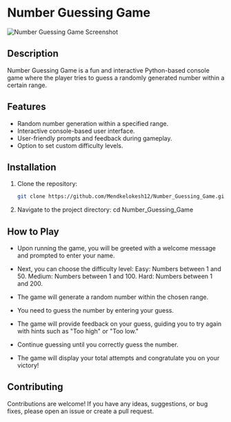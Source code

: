# Number Guessing Game

![Number Guessing Game Screenshot](https://github.com/Mendkelokesh12/Number_Guessing_Game/assets/125623888/1b8c38a0-dd30-427f-b806-1a7432b13c3e)

## Description

Number Guessing Game is a fun and interactive Python-based console game where the player tries to guess a randomly generated number within a certain range.

## Features

- Random number generation within a specified range.
- Interactive console-based user interface.
- User-friendly prompts and feedback during gameplay.
- Option to set custom difficulty levels.

## Installation

1. Clone the repository:
   ```bash
   git clone https://github.com/Mendkelokesh12/Number_Guessing_Game.git
2. Navigate to the project directory:
   cd Number_Guessing_Game

## How to Play
- Upon running the game, you will be greeted with a welcome message and prompted to enter your name.
- Next, you can choose the difficulty level:
        Easy: Numbers between 1 and 50.
        Medium: Numbers between 1 and 100.
        Hard: Numbers between 1 and 200.

- The game will generate a random number within the chosen range.
- You need to guess the number by entering your guess.
- The game will provide feedback on your guess, guiding you to try again with hints such as "Too high" or "Too low."
- Continue guessing until you correctly guess the number.
- The game will display your total attempts and congratulate you on your victory!

## Contributing

Contributions are welcome! If you have any ideas, suggestions, or bug fixes, please open an issue or create a pull request.
